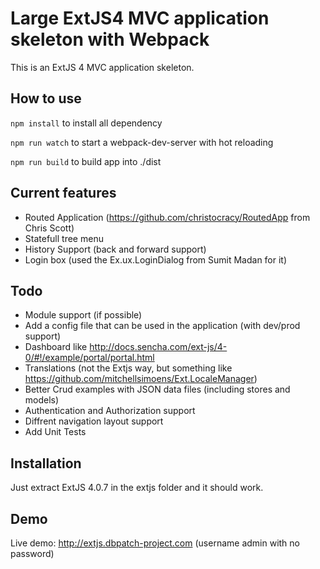 Large ExtJS4 MVC application skeleton with Webpack
===

This is an ExtJS 4 MVC application skeleton.

How to use
--
`npm install` to install all dependency

`npm run watch` to start a webpack-dev-server with hot reloading

`npm run build` to build app into ./dist



Current features
---
- Routed Application (https://github.com/christocracy/RoutedApp from Chris Scott)
- Statefull tree menu
- History Support (back and forward support)
- Login box (used the Ex.ux.LoginDialog from Sumit Madan for it)


Todo
---
- Module support (if possible)
- Add a config file that can be used in the application (with dev/prod support)
- Dashboard like http://docs.sencha.com/ext-js/4-0/#!/example/portal/portal.html
- Translations (not the Extjs way, but something like https://github.com/mitchellsimoens/Ext.LocaleManager)
- Better Crud examples with JSON data files (including stores and models)
- Authentication and Authorization support
- Diffrent navigation layout support
- Add Unit Tests

Installation
---
Just extract ExtJS 4.0.7 in the extjs folder and it should work.


Demo
---

Live demo: http://extjs.dbpatch-project.com   (username admin with no password)